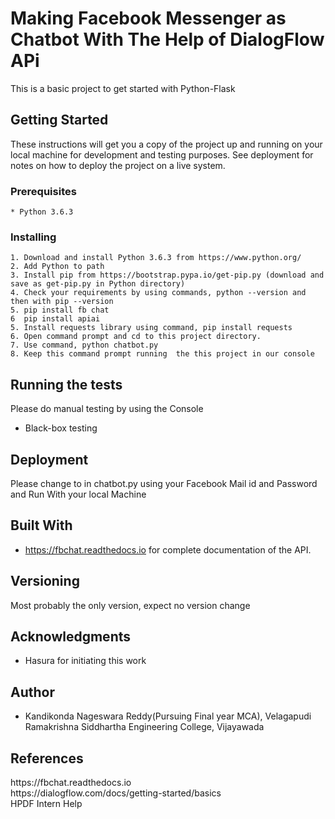 # Making Facebook Messenger as Chatbot With The Help of DialogFlow APi
This is a basic project to get started with Python-Flask

## Getting Started

These instructions will get you a copy of the project up and running on your local machine for development and testing purposes. See deployment for notes on how to deploy the project on a live system.

### Prerequisites

```
* Python 3.6.3

```

### Installing

```
1. Download and install Python 3.6.3 from https://www.python.org/
2. Add Python to path
3. Install pip from https://bootstrap.pypa.io/get-pip.py (download and save as get-pip.py in Python directory)
4. Check your requirements by using commands, python --version and then with pip --version
5. pip install fb chat
6  pip install apiai
5. Install requests library using command, pip install requests
6. Open command prompt and cd to this project directory.
7. Use command, python chatbot.py
8. Keep this command prompt running  the this project in our console
```

## Running the tests

Please do manual testing by using the Console
* Black-box testing

## Deployment

Please change to in chatbot.py using your Facebook Mail id and Password and Run With your local Machine


## Built With

* https://fbchat.readthedocs.io for complete documentation of the API.


## Versioning

Most probably the only version, expect no version change


## Acknowledgments

* Hasura for initiating this work
## Author

* Kandikonda Nageswara Reddy(Pursuing Final year MCA), Velagapudi Ramakrishna Siddhartha Engineering College, Vijayawada

## References

<p>https://fbchat.readthedocs.io <br> https://dialogflow.com/docs/getting-started/basics<br> HPDF Intern Help</p>

